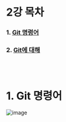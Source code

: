<h1>2강 목차</h1>

### 1. [Git 명령어](#1-Git-명령어-1)
### 2. [Git에 대해](#2-Git에-대해-1)

<br><br>

<h1>1. Git 명령어</h1>
                
![image](https://github.com/JustBasicPro/Study/assets/38283489/bb8b2606-0e48-43e1-9aef-cc20b41331e3)
